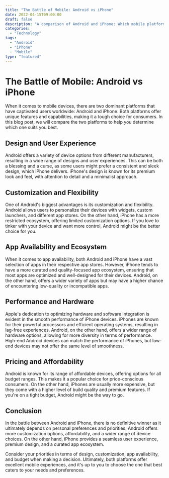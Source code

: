 ```yaml
---
title: "The Battle of Mobile: Android vs iPhone"
date: 2022-04-15T09:00:00
draft: false
description: "A comparison of Android and iPhone: Which mobile platform suits you best?"
categories:
  - "Technology"
tags:
  - "Android"
  - "iPhone"
  - "Mobile"
type: "featured"
---
```


# The Battle of Mobile: Android vs iPhone

When it comes to mobile devices, there are two dominant platforms that have captivated users worldwide: Android and iPhone. Both platforms offer unique features and capabilities, making it a tough choice for consumers. In this blog post, we will compare the two platforms to help you determine which one suits you best.

## Design and User Experience

Android offers a variety of device options from different manufacturers, resulting in a wide range of designs and user experiences. This can be both a blessing and a curse, as some users might prefer a consistent and sleek design, which iPhone delivers. iPhone's design is known for its premium look and feel, with attention to detail and a minimalist approach.

## Customization and Flexibility

One of Android's biggest advantages is its customization and flexibility. Android allows users to personalize their devices with widgets, custom launchers, and different app stores. On the other hand, iPhone has a more restricted ecosystem, offering limited customization options. If you love to tinker with your device and want more control, Android might be the better choice for you.

## App Availability and Ecosystem

When it comes to app availability, both Android and iPhone have a vast selection of apps in their respective app stores. However, iPhone tends to have a more curated and quality-focused app ecosystem, ensuring that most apps are optimized and well-designed for their devices. Android, on the other hand, offers a wider variety of apps but may have a higher chance of encountering low-quality or incompatible apps.

## Performance and Hardware

Apple's dedication to optimizing hardware and software integration is evident in the smooth performance of iPhone devices. iPhones are known for their powerful processors and efficient operating systems, resulting in lag-free experiences. Android, on the other hand, offers a wider range of hardware options, allowing for more diversity in terms of performance. High-end Android devices can match the performance of iPhones, but low-end devices may not offer the same level of smoothness.

## Pricing and Affordability

Android is known for its range of affordable devices, offering options for all budget ranges. This makes it a popular choice for price-conscious consumers. On the other hand, iPhones are usually more expensive, but they come with a higher level of build quality and premium features. If you're on a tight budget, Android might be the way to go.

## Conclusion

In the battle between Android and iPhone, there is no definitive winner as it ultimately depends on personal preferences and priorities. Android offers more customization options, affordability, and a wider range of device choices. On the other hand, iPhone provides a seamless user experience, premium design, and a curated app ecosystem.

Consider your priorities in terms of design, customization, app availability, and budget when making a decision. Ultimately, both platforms offer excellent mobile experiences, and it's up to you to choose the one that best caters to your needs and preferences.
